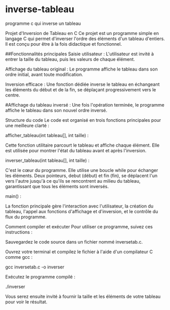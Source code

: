 # inverse-tableau
programme c qui inverse un tableau

Projet d'Inversion de Tableau en C
Ce projet est un programme simple en langage C qui permet d'inverser l'ordre des éléments d'un tableau d'entiers. Il est conçu pour être à la fois didactique et fonctionnel.

##Fonctionnalités principales
Saisie utilisateur : L'utilisateur est invité à entrer la taille du tableau, puis les valeurs de chaque élément.

Affichage du tableau original : Le programme affiche le tableau dans son ordre initial, avant toute modification.

Inversion efficace : Une fonction dédiée inverse le tableau en échangeant les éléments du début et de la fin, se déplaçant progressivement vers le centre.

#Affichage du tableau inversé : Une fois l'opération terminée, le programme affiche le tableau dans son nouvel ordre inversé.

Structure du code
Le code est organisé en trois fonctions principales pour une meilleure clarté :

afficher_tableau(int tableau[], int taille) :

Cette fonction utilitaire parcourt le tableau et affiche chaque élément. Elle est utilisée pour montrer l'état du tableau avant et après l'inversion.

inverser_tableau(int tableau[], int taille) :

C'est le cœur du programme. Elle utilise une boucle while pour échanger les éléments. Deux pointeurs, debut (début) et fin (fin), se déplacent l'un vers l'autre jusqu'à ce qu'ils se rencontrent au milieu du tableau, garantissant que tous les éléments sont inversés.

main() :

La fonction principale gère l'interaction avec l'utilisateur, la création du tableau, l'appel aux fonctions d'affichage et d'inversion, et le contrôle du flux du programme.

Comment compiler et exécuter
Pour utiliser ce programme, suivez ces instructions :

Sauvegardez le code source dans un fichier nommé inversetab.c.

Ouvrez votre terminal et compilez le fichier à l'aide d'un compilateur C comme gcc :

gcc inversetab.c -o inverser

Exécutez le programme compilé :

./inverser

Vous serez ensuite invité à fournir la taille et les éléments de votre tableau pour voir le résultat.

